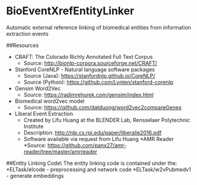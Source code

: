 # BioEventXrefEntityLinker
Automatic external reference linking of biomedical entities from information extraction events


##Resources
* CRAFT: The Colorado Richly Annotated Full Text Corpus
	* Source: http://bionlp-corpora.sourceforge.net/CRAFT/
* Stanford CoreNLP - Natural language software packages
	* Source (Java): https://stanfordnlp.github.io/CoreNLP/
	* Source (Python): https://github.com/Lynten/stanford-corenlp
* Gensim Word2Vec
	* Source: https://radimrehurek.com/gensim/index.html
* Biomedical word2vec model
	* Source: https://github.com/datduong/word2vec2compareGenes
* Liberal Event Extraction
	* Created by Lifu Huang at the BLENDER Lab, Rensselaer Polytechnic Institute
	* Description: http://nlp.cs.rpi.edu/paper/liberalie2016.pdf
	* Software available via request from Lifu Huang
*AMR Reader
	*Source: https://github.com/panx27/amr-reader/tree/master/amrreader
	
##Entity Linking Code\\
The entity linking code is contained under the:
	*ELTask/elcode - preprocessing and network code
	*ELTask/w2vPubmedv1 - generate embeddings
